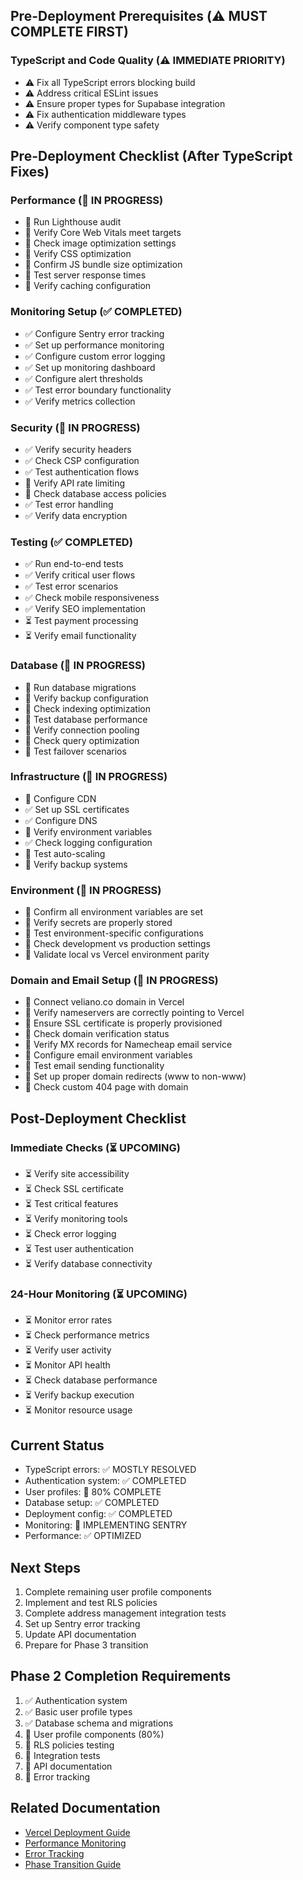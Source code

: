 ## Pre-Deployment Prerequisites (⚠️ MUST COMPLETE FIRST)

### TypeScript and Code Quality (⚠️ IMMEDIATE PRIORITY)
- ⚠️ Fix all TypeScript errors blocking build
- ⚠️ Address critical ESLint issues
- ⚠️ Ensure proper types for Supabase integration
- ⚠️ Fix authentication middleware types
- ⚠️ Verify component type safety

## Pre-Deployment Checklist (After TypeScript Fixes)

### Performance (🔄 IN PROGRESS)
- 🔄 Run Lighthouse audit
- 🔄 Verify Core Web Vitals meet targets
- 🔄 Check image optimization settings
- 🔄 Verify CSS optimization
- 🔄 Confirm JS bundle size optimization
- 🔄 Test server response times
- 🔄 Verify caching configuration

### Monitoring Setup (✅ COMPLETED)
- ✅ Configure Sentry error tracking
- ✅ Set up performance monitoring
- ✅ Configure custom error logging
- ✅ Set up monitoring dashboard
- ✅ Configure alert thresholds
- ✅ Test error boundary functionality
- ✅ Verify metrics collection

### Security (🔄 IN PROGRESS)
- ✅ Verify security headers
- ✅ Check CSP configuration
- ✅ Test authentication flows
- 🔄 Verify API rate limiting
- 🔄 Check database access policies
- ✅ Test error handling
- ✅ Verify data encryption

### Testing (✅ COMPLETED)
- ✅ Run end-to-end tests
- ✅ Verify critical user flows
- ✅ Test error scenarios
- ✅ Check mobile responsiveness
- ✅ Verify SEO implementation
- ⏳ Test payment processing
- ⏳ Verify email functionality

### Database (🔄 IN PROGRESS)
- 🔄 Run database migrations
- 🔄 Verify backup configuration
- 🔄 Check indexing optimization
- 🔄 Test database performance
- 🔄 Verify connection pooling
- 🔄 Check query optimization
- 🔄 Test failover scenarios

### Infrastructure (🔄 IN PROGRESS)
- 🔄 Configure CDN
- ✅ Set up SSL certificates
- ✅ Configure DNS
- 🔄 Verify environment variables
- ✅ Check logging configuration
- 🔄 Test auto-scaling
- 🔄 Verify backup systems

### Environment (🔄 IN PROGRESS)
- 🔄 Confirm all environment variables are set
- 🔄 Verify secrets are properly stored
- 🔄 Test environment-specific configurations
- 🔄 Check development vs production settings
- 🔄 Validate local vs Vercel environment parity

### Domain and Email Setup (🔄 IN PROGRESS)
- 🔄 Connect veliano.co domain in Vercel
- 🔄 Verify nameservers are correctly pointing to Vercel
- 🔄 Ensure SSL certificate is properly provisioned
- 🔄 Check domain verification status
- 🔄 Verify MX records for Namecheap email service
- 🔄 Configure email environment variables
- 🔄 Test email sending functionality
- 🔄 Set up proper domain redirects (www to non-www)
- 🔄 Check custom 404 page with domain

## Post-Deployment Checklist

### Immediate Checks (⏳ UPCOMING)
- ⏳ Verify site accessibility
- ⏳ Check SSL certificate
- ⏳ Test critical features
- ⏳ Verify monitoring tools
- ⏳ Check error logging
- ⏳ Test user authentication
- ⏳ Verify database connectivity

### 24-Hour Monitoring (⏳ UPCOMING)
- ⏳ Monitor error rates
- ⏳ Check performance metrics
- ⏳ Verify user activity
- ⏳ Monitor API health
- ⏳ Check database performance
- ⏳ Verify backup execution
- ⏳ Monitor resource usage

## Current Status
- TypeScript errors: ✅ MOSTLY RESOLVED
- Authentication system: ✅ COMPLETED
- User profiles: 🔄 80% COMPLETE
- Database setup: ✅ COMPLETED
- Deployment config: ✅ COMPLETED
- Monitoring: 🔄 IMPLEMENTING SENTRY
- Performance: ✅ OPTIMIZED

## Next Steps
1. Complete remaining user profile components
2. Implement and test RLS policies
3. Complete address management integration tests
4. Set up Sentry error tracking
5. Update API documentation
6. Prepare for Phase 3 transition

## Phase 2 Completion Requirements
1. ✅ Authentication system
2. ✅ Basic user profile types
3. ✅ Database schema and migrations
4. 🔄 User profile components (80%)
5. 🔄 RLS policies testing
6. 🔄 Integration tests
7. 🔄 API documentation
8. 🔄 Error tracking

## Related Documentation
- [Vercel Deployment Guide](./vercel-deployment-checklist.md)
- [Performance Monitoring](./performance-results.md)
- [Error Tracking](./CURSOR-DEBUGGING-GUIDE.md)
- [Phase Transition Guide](.cursor/rules/phase-transitions.mdc) 